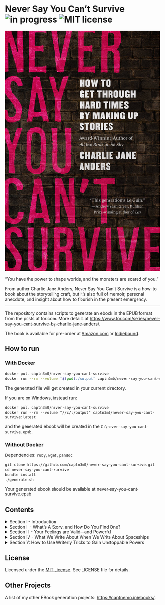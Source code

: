 # Never Say You Can’t Survive ![in progress](https://img.shields.io/badge/status-in--progress-orange) ![MIT license](https://img.shields.io/badge/license-MIT-brightgreen)

![Book Cover](cover.jpg)

“You have the power to shape worlds, and the monsters are scared of you.”

From author Charlie Jane Anders, Never Say You Can’t Survive is a how-to book about the storytelling craft, but it’s also full of memoir, personal anecdote, and insight about how to flourish in the present emergency.

---

The repository contains scripts to generate an ebook in the EPUB format from the posts at tor.com. More details at <https://www.tor.com/series/never-say-you-cant-survive-by-charlie-jane-anders/>.

The book is available for pre-order at [Amazon.com](https://www.amazon.com/Never-Say-You-Cant-Survive-ebook/dp/B08JK8XD1N) or [Indiebound](https://www.indiebound.org/book/9781250800015).

## How to run

### With Docker

```bash
docker pull captn3m0/never-say-you-cant-survive
docker run --rm --volume "$(pwd):/output" captn3m0/never-say-you-cant-survive:latest
```

The generated file will get created in your current directory.

If you are on Windows, instead run:

```
docker pull captn3m0/never-say-you-cant-survive
docker run --rm --volume "//c/:/output" captn3m0/never-say-you-cant-survive:latest
```

and the generated ebook will be created in the `C:\never-say-you-cant-survive.epub`.

### Without Docker

Dependencies: `ruby`, `wget`, `pandoc`

```
git clone https://github.com/captn3m0/never-say-you-cant-survive.git
cd never-say-you-cant-survive
bundle install
./generate.sh
```

Your generated ebook should be available at never-say-you-cant-survive.epub

## Contents

<details><summary>Section I - Introduction</summary><ol>
<li>How To Make Your Own Imaginary Friends</li>
<li>Imposter Syndrome Is Just Part of Being a Writer</li>
<li>Embrace Uncertainty: The Joy of Making a Giant Mess</li>
<li>Everything Is Broken! What Should I Write About?</li>
</ol></details>

<details><summary>Section II - What’s A Story, and How Do You Find One?</summary><ol>
<li>Don’t Be Afraid to Go on Lots of First Dates With Story Ideas</li>
<li>The Secret to Storytelling? Just One Good Scene, and Then Another, and Another.</li>
<li>The Most Powerful Thing a Story Can Do Is Show How People Change</li>
<li>A Good Plot Is Made Out of Two Things</li>
<li>How to Tell a Thrilling Story Without Breaking Your Own Heart</li>
<li>The Ending Is The Beginning</li>
</ol></details>

<details><summary>Section III - Your Feelings are Valid—and Powerful</summary><ol>
<li>Hold On To Your Anger. It’s a Storytelling Goldmine</li>
<li>People Are Only as Interesting as Their Relationships</li>
<li>One Easy Way to Feel Better About the World</li>
<li>Revision Is the Process of Turning Fake Emotion Into Real Emotion</li>
<li>Twelve Ways to Keep the Fun of Writing Alive</li>
</ol></details>

<details><summary>Section IV - What We Write About When We Write About Spaceships</summary><ol>
<li>How to Write a Political Story Without Falling on Your Face</li>
<li>Good Worldbuilding Shows How Things Could Be Different</li>
<li>The Unexamined Story Is Not Worth Writing</li>
<li>Weirdness Gives Me the Strength To Keep Going</li>
<li>When Is It Okay To Write About Someone Else’s Culture or Experience?</li>
</ol></details>

<details><summary>Section V: How to Use Writerly Tricks to Gain Unstoppable Powers</summary><ol>
<li>Find Your Voice and Make It LOUD</li>
<li>A Strong Narrator Can Help You Weave a Spell of Protection</li>
<li>When the World Goes Loopy, You Can Become a Master of Time and Space</li>
<li>Irony Doesn’t Have To Be the Enemy of Feels. They Can Team Up, In Fact!</li>
</ol></details>

## License

Licensed under the [MIT License](https://nemo.mit-license.org/). See LICENSE file for details.

## Other Projects

A list of my other EBook generation projects: <https://captnemo.in/ebooks/>.